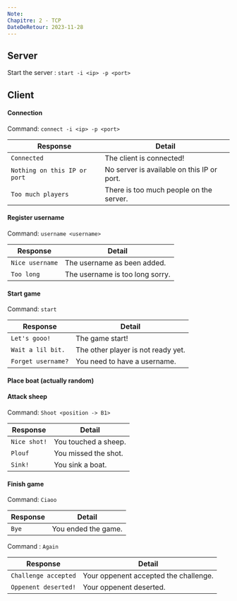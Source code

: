 ```yaml
---
Note: 
Chapitre: 2 - TCP
DateDeRetour: 2023-11-28
---
```

## Server
Start the server : `start -i <ip> -p <port>`

## Client
#### Connection
Command: `connect -i <ip> -p <port>`

|Response|Detail|
| ---- | ---- |
|`Connected`|The client is connected!|
|`Nothing on this IP or port`|No server is available on this IP or port.|
|`Too much players`|There is too much people on the server.|
#### Register username
Command: `username <username>`

|Response|Detail|
| ---- | ---- |
|`Nice username`|The username as been added.|
|`Too long`|The username is too long sorry.|
#### Start game
Command: `start`

|Response|Detail|
| ---- | ---- |
|`Let's gooo!`|The game start!|
|`Wait a lil bit.`|The other player is not ready yet.|
|`Forget username?`|You need to have a username.|

#### Place boat (actually random)

#### Attack sheep
Command: `Shoot <position -> B1>`

|Response|Detail|
| ---- | ---- |
|`Nice shot!`|You touched a sheep.|
|`Plouf`|You missed the shot.|
|`Sink!`|You sink a boat.|

#### Finish game
Command: `Ciaoo`

|Response|Detail|
| ---- | ---- |
|`Bye`|You ended the game.|

Command : `Again`

|Response|Detail|
| ---- | ---- |
|`Challenge accepted`|Your oppenent accepted the challenge.|
|`Oppenent deserted!`|Your oppenent deserted.|
